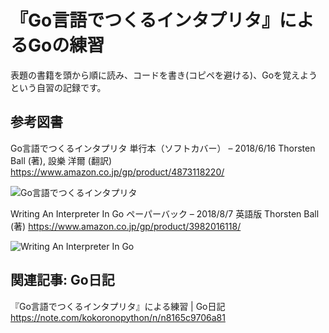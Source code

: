 # 『Go言語でつくるインタプリタ』によるGoの練習

表題の書籍を頭から順に読み、コードを書き(コピペを避ける)、Goを覚えようという自習の記録です。

## 参考図書

Go言語でつくるインタプリタ 単行本（ソフトカバー） – 2018/6/16
Thorsten Ball (著), 設樂 洋爾 (翻訳)
https://www.amazon.co.jp/gp/product/4873118220/

![Go言語でつくるインタプリタ](https://images-na.ssl-images-amazon.com/images/I/51sLCPa8DBL._SX388_BO1,204,203,200_.jpg)

Writing An Interpreter In Go ペーパーバック – 2018/8/7
英語版  Thorsten Ball  (著)
https://www.amazon.co.jp/gp/product/3982016118/

![Writing An Interpreter In Go](https://images-na.ssl-images-amazon.com/images/I/31C139bzhML._SX348_BO1,204,203,200_.jpg)

## 関連記事: Go日記

『Go言語でつくるインタプリタ』による練習 | Go日記
https://note.com/kokoronopython/n/n8165c9706a81
